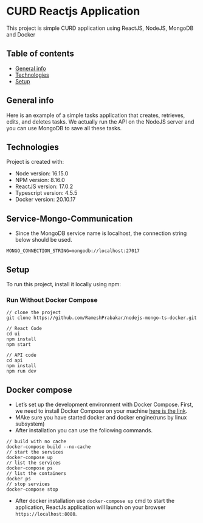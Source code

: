 # CURD Reactjs Application 
This project is simple CURD application using ReactJS, NodeJS, MongoDB and Docker

## Table of contents
* [General info](#general-info)
* [Technologies](#technologies)
* [Setup](#setup)


## General info
Here is an example of a simple tasks application that creates, retrieves, edits, and deletes tasks. We actually run the API on the NodeJS server and you can use MongoDB to save all these tasks.
	
## Technologies
Project is created with:
* Node version: 16.15.0
* NPM version: 8.16.0
* ReactJS version: 17.0.2
* Typescript version: 4.5.5	
* Docker version: 20.10.17

## Service-Mongo-Communication

* Since the MongoDB service name is localhost, the connection string below should be used.
```
MONGO_CONNECTION_STRING=mongodb://localhost:27017
```

## Setup
To run this project, install it locally using npm:
### Run Without Docker Compose

```
// clone the project
git clone https://github.com/RameshPrabakar/nodejs-mongo-ts-docker.git

// React Code
cd ui
npm install
npm start

// API code
cd api
npm install
npm run dev
```

## Docker compose

 * Let’s set up the development environment with Docker Compose. First, we need to install Docker Compose on your machine [here is the link](https://docs.docker.com/compose/install/).
 * MAke sure you have started docker and docker engine(runs by linux subsystem)
 * After installation you can use the following commands.
 
```
// build with no cache
docker-compose build --no-cache
// start the services
docker-compose up
// list the services
docker-compose ps
// list the containers
docker ps
// stop services
docker-compose stop
```

* After docker installation use `docker-compose up` cmd to start the application, ReactJs application will launch on your browser `https://localhost:8080`.





